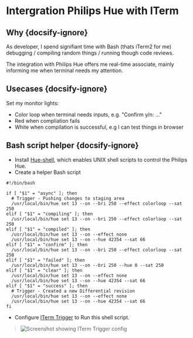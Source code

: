 # Intergration Philips Hue with ITerm

## Why {docsify-ignore}

As developer, I spend signifiant time with Bash (thats iTerm2 for me) debugging / compiling random things / running though code reviews.

The integration with Philips Hue offers me real-time associate, mainly informing me when terminal needs my attention.

## Usecases {docsify-ignore}

Set my monitor lights:
- Color loop when terminal needs inputs, e.g. "Confirm y/n: ..."
- Red when compliation fails
- White when compilation is successful, e.g I can test things in browser

## Bash script helper {docsify-ignore}

- Install [Hue-shell](http://josef-friedrich.github.io/Hue-shell/installation.html), which enables UNIX shell scripts to control the Philips Hue.
- Create a helper Bash script

```shell
#!/bin/bash

if [ "$1" = "async" ]; then
  # Trigger - Pushing changes to staging area
  /usr/local/bin/hue set 13 --on --bri 250 --effect colorloop --sat 250
elif [ "$1" = "compiling" ]; then
  /usr/local/bin/hue set 13 --on --bri 250 --effect colorloop --sat 250
elif [ "$1" = "compiled" ]; then
  /usr/local/bin/hue set 13 --on --effect none
  /usr/local/bin/hue set 13 --on --hue 42354 --sat 66
elif [ "$1" = "confirm" ]; then
  /usr/local/bin/hue set 13 --on --bri 250 --effect colorloop --sat 250
elif [ "$1" = "failed" ]; then
  /usr/local/bin/hue set 13 --on --bri 250 --hue 0 --sat 250
elif [ "$1" = "clear" ]; then
  /usr/local/bin/hue set 13 --on --effect none
  /usr/local/bin/hue set 13 --on --hue 42354 --sat 66
elif [ "$1" = "success" ]; then
  # Trigger - Created a new Differential revision
  /usr/local/bin/hue set 13 --on --effect none
  /usr/local/bin/hue set 13 --on --hue 42354 --sat 66
fi
```
- Configure [ITerm Trigger](https://iterm2.com/documentation-triggers.html) to Run this shell script.
> ![Screenshot showing ITerm Trigger config](https://lh3.googleusercontent.com/pw/ACtC-3fUMprU_ILbrxUzTCrA3wHkqDRY8D87Oq2k96ON2fPhztAeXgKfMLq0ee4glsJ6rvVToP5Q0oRPrnnSUTBKCoFpxHqf_GWnmHkm1b9yEZ6QIK-iZQ1vJKzF-GxZLmaeXYK79l4TgfADujMwcnSyRGXOmQ=w928-h442-no?authuser=0)
